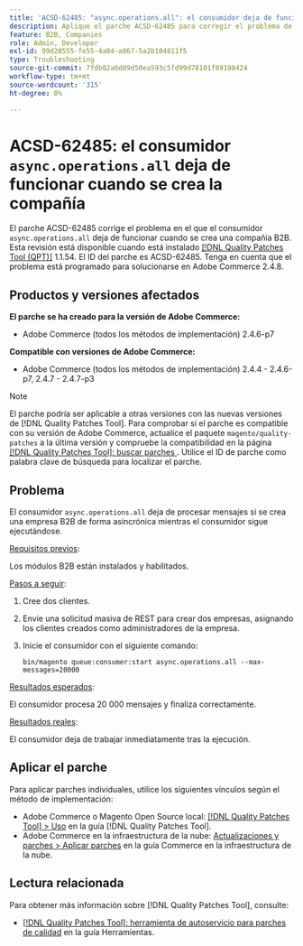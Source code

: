 ```yaml
---
title: 'ACSD-62485: "async.operations.all": el consumidor deja de funcionar cuando se crea la compañía'
description: Aplique el parche ACSD-62485 para corregir el problema de Adobe Commerce en el que el consumidor async.operations.all deja de funcionar cuando se crea una compañía B2B.
feature: B2B, Companies
role: Admin, Developer
exl-id: 99d20555-fe55-4a04-a067-5a2b104811f5
type: Troubleshooting
source-git-commit: 7fdb02a6d89d50ea593c5fd99d78101f89198424
workflow-type: tm+mt
source-wordcount: '315'
ht-degree: 0%

---
```


# ACSD-62485: el consumidor `async.operations.all` deja de funcionar cuando se crea la compañía

El parche ACSD-62485 corrige el problema en el que el consumidor `async.operations.all` deja de funcionar cuando se crea una compañía B2B. Esta revisión está disponible cuando está instalado [[!DNL Quality Patches Tool (QPT)]](/help/tools/quality-patches-tool/quality-patches-tool-to-self-serve-quality-patches.md) 1.1.54. El ID del parche es ACSD-62485. Tenga en cuenta que el problema está programado para solucionarse en Adobe Commerce 2.4.8.

## Productos y versiones afectados

**El parche se ha creado para la versión de Adobe Commerce:**

* Adobe Commerce (todos los métodos de implementación) 2.4.6-p7

**Compatible con versiones de Adobe Commerce:**

* Adobe Commerce (todos los métodos de implementación) 2.4.4 - 2.4.6-p7, 2.4.7 - 2.4.7-p3

>[!NOTE]
>
>El parche podría ser aplicable a otras versiones con las nuevas versiones de [!DNL Quality Patches Tool]. Para comprobar si el parche es compatible con su versión de Adobe Commerce, actualice el paquete `magento/quality-patches` a la última versión y compruebe la compatibilidad en la página [[!DNL Quality Patches Tool]: buscar parches &#x200B;](https://experienceleague.adobe.com/tools/commerce-quality-patches/index.html?lang=es). Utilice el ID de parche como palabra clave de búsqueda para localizar el parche.

## Problema

El consumidor `async.operations.all` deja de procesar mensajes si se crea una empresa B2B de forma asincrónica mientras el consumidor sigue ejecutándose.

<u>Requisitos previos</u>:

Los módulos B2B están instalados y habilitados.

<u>Pasos a seguir</u>:

1. Cree dos clientes.
1. Envíe una solicitud masiva de REST para crear dos empresas, asignando los clientes creados como administradores de la empresa.
1. Inicie el consumidor con el siguiente comando:

   ``` bin/magento queue:consumer:start async.operations.all --max-messages=20000 ```

<u>Resultados esperados</u>:

El consumidor procesa 20 000 mensajes y finaliza correctamente.

<u>Resultados reales</u>:

El consumidor deja de trabajar inmediatamente tras la ejecución.

## Aplicar el parche

Para aplicar parches individuales, utilice los siguientes vínculos según el método de implementación:

* Adobe Commerce o Magento Open Source local: [[!DNL Quality Patches Tool] > Uso](/help/tools/quality-patches-tool/usage.md) en la guía [!DNL Quality Patches Tool].
* Adobe Commerce en la infraestructura de la nube: [Actualizaciones y parches > Aplicar parches](https://experienceleague.adobe.com/docs/commerce-cloud-service/user-guide/develop/upgrade/apply-patches.html?lang=es) en la guía Commerce en la infraestructura de la nube.

## Lectura relacionada

Para obtener más información sobre [!DNL Quality Patches Tool], consulte:

* [[!DNL Quality Patches Tool]: herramienta de autoservicio para parches de calidad](/help/tools/quality-patches-tool/quality-patches-tool-to-self-serve-quality-patches.md) en la guía Herramientas.
